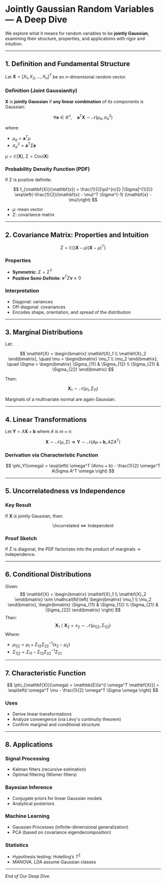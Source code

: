 # Jointly Gaussian Random Variables — A Deep Dive

We explore what it means for random variables to be **jointly Gaussian**, examining their structure, properties, and applications with rigor and intuition.

---

## 1. Definition and Fundamental Structure

Let $\mathbf{X} = [X_1, X_2, \dots, X_n]^T$ be an $n$-dimensional random vector.

### Definition (Joint Gaussianity)

$\mathbf{X}$ is **jointly Gaussian** if **any linear combination** of its components is Gaussian:

$$
\forall \mathbf{a} \in \mathbb{R}^n, \quad \mathbf{a}^T \mathbf{X} \sim \mathcal{N}(\mu_a, \sigma^2_a)
$$

where:
- $\mu_a = \mathbf{a}^T \mu$
- $\sigma^2_a = \mathbf{a}^T \Sigma \mathbf{a}$

$\mu = \mathbb{E}[\mathbf{X}]$, $\Sigma = \mathrm{Cov}(\mathbf{X})$

### Probability Density Function (PDF)

If $\Sigma$ is positive definite:

$$
f_{\mathbf{X}}(\mathbf{x}) = \frac{1}{(2\pi)^{n/2} |\Sigma|^{1/2}} \exp\left(-\frac{1}{2}(\mathbf{x} - \mu)^T \Sigma^{-1} (\mathbf{x} - \mu)\right)
$$

- $\mu$: mean vector  
- $\Sigma$: covariance matrix

---

## 2. Covariance Matrix: Properties and Intuition

$$
\Sigma = \mathbb{E}[(\mathbf{X} - \mu)(\mathbf{X} - \mu)^T]
$$

### Properties

- **Symmetric**: $\Sigma = \Sigma^T$  
- **Positive Semi-Definite**: $\mathbf{v}^T \Sigma \mathbf{v} \ge 0$

### Interpretation

- Diagonal: variances  
- Off-diagonal: covariances  
- Encodes shape, orientation, and spread of the distribution

---

## 3. Marginal Distributions

Let:

$$
\mathbf{X} = \begin{bmatrix} \mathbf{X}_1 \\ \mathbf{X}_2 \end{bmatrix}, \quad
\mu = \begin{bmatrix} \mu_1 \\ \mu_2 \end{bmatrix}, \quad
\Sigma = \begin{bmatrix} \Sigma_{11} & \Sigma_{12} \\ \Sigma_{21} & \Sigma_{22} \end{bmatrix}
$$

Then:

$$
\mathbf{X}_1 \sim \mathcal{N}(\mu_1, \Sigma_{11})
$$

Marginals of a multivariate normal are again Gaussian.

---

## 4. Linear Transformations

Let $\mathbf{Y} = A\mathbf{X} + \mathbf{b}$ where $A$ is $m \times n$:

$$
\mathbf{X} \sim \mathcal{N}(\mu, \Sigma) \Rightarrow \mathbf{Y} \sim \mathcal{N}(A\mu + \mathbf{b}, A\Sigma A^T)
$$

### Derivation via Characteristic Function

$$
\phi_Y(\omega) = \exp\left(i \omega^T (A\mu + b) - \frac{1}{2} \omega^T A\Sigma A^T \omega \right)
$$

---

## 5. Uncorrelatedness vs Independence

### Key Result

If $\mathbf{X}$ is jointly Gaussian, then:

$$
\text{Uncorrelated} \iff \text{Independent}
$$
### Proof Sketch

If $\Sigma$ is diagonal, the PDF factorizes into the product of marginals → independence.

---

## 6. Conditional Distributions

Given:
$$
\mathbf{X} = \begin{bmatrix} \mathbf{X}_1 \\ \mathbf{X}_2 \end{bmatrix} \sim \mathcal{N}\left(
\begin{bmatrix} \mu_1 \\ \mu_2 \end{bmatrix},
\begin{bmatrix} \Sigma_{11} & \Sigma_{12} \\ \Sigma_{21} & \Sigma_{22} \end{bmatrix}
\right)
$$
Then:
$$
\mathbf{X}_1 \mid \mathbf{X}_2 = x_2 \sim \mathcal{N}(\mu_{1|2}, \Sigma_{1|2})
$$
Where:

- $\mu_{1|2} = \mu_1 + \Sigma_{12} \Sigma_{22}^{-1} (x_2 - \mu_2)$  
- $\Sigma_{1|2} = \Sigma_{11} - \Sigma_{12} \Sigma_{22}^{-1} \Sigma_{21}$

---

## 7. Characteristic Function
$$
\phi_{\mathbf{X}}(\omega) = \mathbb{E}[e^{i \omega^T \mathbf{X}}]
= \exp\left(i \omega^T \mu - \frac{1}{2} \omega^T \Sigma \omega \right)
$$

### Uses

- Derive linear transformations  
- Analyze convergence (via Lévy's continuity theorem)  
- Confirm marginal and conditional structure

---

## 8. Applications

### Signal Processing

- Kalman filters (recursive estimation)  
- Optimal filtering (Wiener filters)

### Bayesian Inference

- Conjugate priors for linear Gaussian models  
- Analytical posteriors

### Machine Learning

- Gaussian Processes (infinite-dimensional generalization)  
- PCA (based on covariance eigendecomposition)

### Statistics

- Hypothesis testing: Hotelling’s $T^2$  
- MANOVA, LDA assume Gaussian classes

---

*End of Our Deep Dive.*